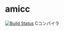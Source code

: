 # amicc
[![Build Status](https://travis-ci.org/amisonnet8/amicc.svg?branch=master)](https://travis-ci.org/amisonnet8/amicc)
Cコンパイラ
